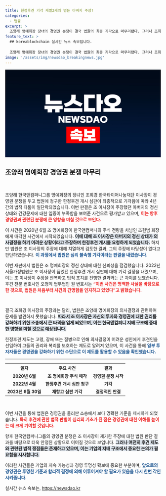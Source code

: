 ```yaml
---
title: 한정후견 기각 재벌2세의 병든 아버지 주장!
categories:
  - 법률
excerpt: >
  조양래 명예회장 장녀의 경영권 분쟁이 결국 법원의 최종 기각으로 마무리됐다. 그러나 조희경 이사장은 여전히 아버지의 건강 문제를 주장하며 불만을 드러내고 있어, 갈등의 불씨는 여전하다.
feature_text: >
  ## koreablockchain 실시간 뉴스 속보입니다.

  조양래 명예회장 장녀의 경영권 분쟁이 결국 법원의 최종 기각으로 마무리됐다. 그러나 조희경 이사장은 여전히 아버지의 건강 문제를 주장하며 불만을 드러내고 있어, 갈등의 불씨는 여전하다.
image: '/assets/img/newsdao_breakingnews.jpg'
---
```


<p><img src="/assets/img/newsdao_breakingnews.jpg" alt="koreablockchain 속보" /></p>

<h2 data-ke-size="size26">조양래 명예회장 경영권 분쟁 마무리</h2>

<p data-ke-size="size16">&nbsp;</p>

<p>조양래 한국앤컴퍼니그룹 명예회장의 장녀인 조희경 한국타이어나눔재단 이사장이 경영권 분쟁을 두고 법원에 청구한 한정후견 개시 심판이 최종적으로 기각됨에 따라 4년 간의 법적 다툼이 일단락되었습니다. 이번 판결은 조 이사장이 주장했던 아버지의 정신상태와 건강문제에 대한 입증이 부족함을 보여준 사건으로 평가받고 있으며, <b><span style="color: #ee2323;">이는 향후 경영권과 관련된 분쟁에 큰 영향을 미칠 것으로 보인다.</span></b> </p>

<p>이 사건은 2020년 6월 조 명예회장이 한국앤컴퍼니의 주식 전량을 차남인 조현범 회장에게 매각한 사건에서 시작되었습니다. <b><span style="background-color: #21538527;">이에 대해 조 이사장은 아버지의 정신 상태가 의사결정을 하기 어려운 상황이라고 주장하며 한정후견 개시를 요청하게 되었습니다.</span></b> 하지만 법원은 조 이사장의 주장에 대해 치열하게 검토한 결과, 그의 주장에 타당성이 없다고 판단하였습니다. <b><span style="color: #1a5490;">이 과정에서 법원은 심리 불속행 기각이라는 판결을 내렸습니다.</span></b></p>

<p>이번 재판에서 법원은 조 명예회장의 정신 상태에 대한 신뢰성을 점검했습니다. 2022년 서울가정법원은 조 이사장이 품었던 한정후견 개시 심판에 대해 기각 결정을 내렸으며, 이는 조 이사장이 주장을 반복하고 법적 조치를 진행한 결과와는 큰 차이를 보였습니다. 후견 전문 변호사인 오정익 법무법인 원 변호사는 <b><span style="color: #ee2323;">“이번 사건은 명백한 사실을 바탕으로 한 것으로, 법원은 처음부터 사건의 간명함을 인지하고 있었다”고 밝혔습니다.</span></b></p>

<p data-ke-size="size16">&nbsp;</p>

<p>결국 조희경 이사장의 주장과는 달리, 법원은 조양래 명예회장의 의사결정과 관련하여 문제를 발견하지 못했습니다. <b><span style="background-color: #21538527;">따라서 조 이사장은 자신의 투자와 경영권에 대한 권리를 강화하기 위한 소송에서 큰 타격을 입게 되었으며, 이는 한국앤컴퍼니 지배 구조에 중대한 영향을 미칠 것으로 예상됩니다.</span></b> </p>

<p>한정후견 제도는 고령, 장애 또는 질병으로 인해 의사결정이 어려운 성인에게 후견인을 선임하여 그들의 권리와 복리를 보호하는 제도로 알려져 있으며, 이 사건을 통해 <b><span style="color: #1a5490;">일부 투자자들은 경영권을 강화하기 위한 수단으로 이 제도를 활용할 수 있음을 확인했습니다.</span></b></p>

<hr>

<table>
  <tr>
    <th style="text-align: center;">일자</th>
    <th style="text-align: center;">주요 사건</th>
    <th style="text-align: center;">결과</th>
  </tr>
  <tr>
    <td style="text-align: center; height: 17px;"><b>2020년 6월</b></td>
    <td style="text-align: center; height: 17px;"><b>조 명예회장 주식 매각</b></td>
    <td style="text-align: center; height: 17px;"><b>경영권 분쟁 시작</b></td>
  </tr>
  <tr>
    <td style="text-align: center; height: 17px;"><b>2022년 4월</b></td>
    <td style="text-align: center; height: 17px;"><b>한정후견 개시 심판 청구</b></td>
    <td style="text-align: center; height: 17px;"><b>기각</b></td>
  </tr>
  <tr>
    <td style="text-align: center; height: 17px;"><b>2023년 6월 30일</b></td>
    <td style="text-align: center; height: 17px;"><b>재항고 심판 기각</b></td>
    <td style="text-align: center; height: 17px;"><b>결정적인 판결</b></td>
  </tr>
</table>

<p data-ke-size="size16">&nbsp;</p>

<p>이번 사건을 통해 법원은 경영권을 둘러싼 소송에서 보다 명확한 기준을 제시하게 되었습니다. <b><span style="color: #ee2323;">특히 후견에 관한 법적 판별이 심리의 기초가 된 점은 경영권에 대한 이해를 높이는 데 크게 기여할 것입니다.</span></b> </p>

<p>향후 한국앤컴퍼니그룹의 경영권 분쟁은 조 이사장이 제기한 주장에 대한 법원 판단 결과를 바탕으로 더욱 안정된 상황으로 이어질 것으로 보입니다. <b><span style="background-color: #21538527;">그러나 여전히 후견 제도와 관련된 법적 쟁점들은 존재하고 있으며, 이는 기업의 지배 구조에서 중요한 논의가 필요함을 시사합니다.</span></b> </p>

<p>이러한 사건들은 기업의 지속 가능성과 경영 투명성 확보에 중요한 부분이며, <b><span style="color: #1a5490;">앞으로의 경영권은 투명한 기준과 합리적 결정에 의해 이루어져야 할 필요가 있음을 다시 한번 각인시켜줍니다.</span></b></p>
실시간 뉴스 속보는, <a href="https://newsdao.kr" rel="dofollow">https://newsdao.kr</a>



